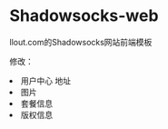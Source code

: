 # Shadowsocks-web
llout.com的Shadowsocks网站前端模板

修改：
<li>用户中心 地址</li>
<li>图片</li>
<li>套餐信息</li>
<li>版权信息</li>
